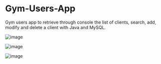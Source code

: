 ﻿# Gym-Users-App
Gym users app to retrieve through console the list of clients, search, add, modify and delete a client with Java and MySQL.

![image](https://github.com/user-attachments/assets/921d168c-b49c-4cc5-a061-665f2003d857)

![image](https://github.com/user-attachments/assets/24ea5b49-3752-401b-96e5-3c7257788c5c)

![image](https://github.com/user-attachments/assets/5ec437e3-ca3e-4b2e-a03d-3172a11e3087)
